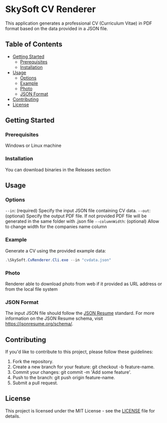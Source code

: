 # SkySoft CV Renderer

This application generates a professional CV (Curriculum Vitae) in PDF format based on the data provided in a JSON file.


## Table of Contents

- [Getting Started](#getting-started)
  - [Prerequisites](#prerequisites)
  - [Installation](#installation)
- [Usage](#usage)
  - [Options](#options)
  - [Example](#example)
  - [Photo](#example)
  - [JSON Format](#json-format)
- [Contributing](#contributing)
- [License](#license)

## Getting Started

### Prerequisites

Windows or Linux machine

### Installation

You can download binaries in the Releases section

## Usage

### Options
`--in`: (required) Specify the input JSON file containing CV data.
`--out`: (optional) Specify the output PDF file. If not provided PDF file will be generated in the same folder with .json file
`--columnWidth`: (optional) Allow to change width for the companies name column

### Example

Generate a CV using the provided example data:

```powershell
.\SkySoft.CvRenderer.Cli.exe --in "cvdata.json"
```

### Photo
Renderer able to download photo from web if it provided as URL address or from the local file system

### JSON Format
The input JSON file should follow the [JSON Resume](https://jsonresume.org/) standard. For more information on the JSON Resume schema, visit https://jsonresume.org/schema/.

## Contributing

If you'd like to contribute to this project, please follow these guidelines:

1. Fork the repository.
2. Create a new branch for your feature: git checkout -b feature-name.
3. Commit your changes: git commit -m 'Add some feature'.
4. Push to the branch: git push origin feature-name.
5. Submit a pull request.

## License

This project is licensed under the MIT License - see the [LICENSE](https://adampritchard.mit-license.org/) file for details.
